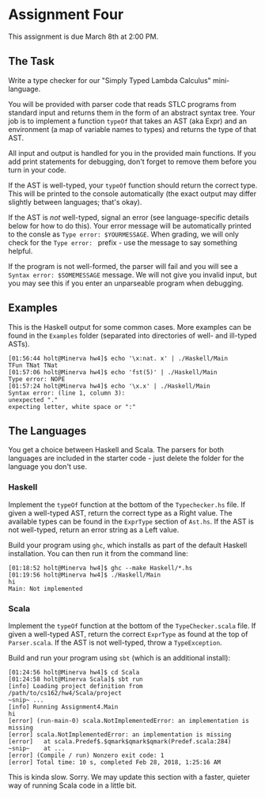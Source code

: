 # Assignment Four

This assignment is due March 8th at 2:00 PM.


## The Task

Write a type checker for our "Simply Typed Lambda Calculus" mini-language.

You will be  provided with parser code that  reads  STLC programs  from standard
input  and returns them in the form of an  abstract syntax tree.  Your job is to
implement a function `typeOf` that takes an AST (aka Expr) and an environment (a
map of variable names to types) and returns the type of that AST.

All input and  output is handled for you in the provided main functions.  If you
add  print statements for debugging, don't forget to remove them before you turn
in your code.

If the AST is well-typed, your `typeOf` function should return the correct type.
This will be printed to the console  automatically  (the exact output may differ
slightly between languages; that's okay).

If  the AST is _not_ well-typed, signal an error  (see language-specific details
below for how to do this).  Your error message will be automatically  printed to
the consle as `Type error: $YOURMESSAGE`.  When grading,  we will only check for
the `Type error: ` prefix - use the message to say something helpful.

If the  program is not well-formed,  the  parser will  fail and  you will  see a
`Syntax error: $SOMEMESSAGE`  message.  We will not give  you invalid input, but
you may see this if you enter an unparseable program when debugging.


## Examples

This is the Haskell output for some common cases.  More examples can be found in
the `Examples` folder (separated into directories of well- and ill-typed ASTs).

```
[01:56:44 holt@Minerva hw4]$ echo '\x:nat. x' | ./Haskell/Main
TFun TNat TNat
[01:57:06 holt@Minerva hw4]$ echo 'fst(5)' | ./Haskell/Main
Type error: NOPE
[01:57:24 holt@Minerva hw4]$ echo '\x.x' | ./Haskell/Main
Syntax error: (line 1, column 3):
unexpected "."
expecting letter, white space or ":"
```


## The Languages

You get a choice between Haskell and Scala.  The parsers for both  languages are
included in the starter code - just delete the folder for the language you don't
use.


### Haskell

Implement  the `typeOf` function at the bottom of the `Typechecker.hs` file.  If
given a well-typed AST, return the correct type as a Right value.  The available
types can be  found in the  `ExprType`  section of `Ast.hs`.  If the AST is  not
well-typed, return an error string as a Left value.

Build  your program using  `ghc`,  which installs as part of the default Haskell
installation.  You can then run it from the command line:

```
[01:18:52 holt@Minerva hw4]$ ghc --make Haskell/*.hs
[01:19:56 holt@Minerva hw4]$ ./Haskell/Main
hi
Main: Not implemented
```


### Scala

Implement the  `typeOf`  function at the bottom of the `TypeChecker.scala` file.
If given a well-typed AST,  return the correct `ExprType` as found at the top of
`Parser.scala`.  If the AST is not well-typed, throw a `TypeException`.

Build and run your program using `sbt` (which is an additional install):

```
[01:24:56 holt@Minerva hw4]$ cd Scala
[01:24:58 holt@Minerva Scala]$ sbt run
[info] Loading project definition from /path/to/cs162/hw4/Scala/project
~snip~ ...
[info] Running Assignment4.Main
hi
[error] (run-main-0) scala.NotImplementedError: an implementation is missing
[error] scala.NotImplementedError: an implementation is missing
[error]   at scala.Predef$.$qmark$qmark$qmark(Predef.scala:284)
~snip~    at ...
[error] (Compile / run) Nonzero exit code: 1
[error] Total time: 10 s, completed Feb 28, 2018, 1:25:16 AM
```

This is kinda slow.  Sorry.  We  may update this section with a faster,  quieter
way of running Scala code in a little bit.

